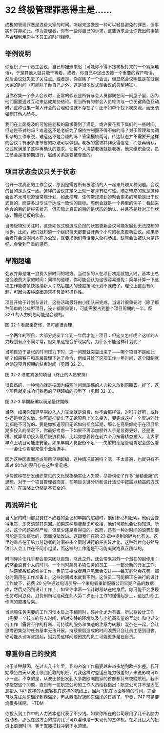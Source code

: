 # 32 终极管理罪恶得主是……

终极的管理罪恶是浪费大家的时间。听起来这像是一种可以轻易避免的罪恶，但事实却并非如此。作为管理者，你有一些你自己的诉求，这些诉求会让你做出的事情与合理利用你手下员工的时间相悖。

## 举例说明

你组织了一个员工会议，自己却姗姗来迟（可能你不得不接老板打来的一个紧急电话），于是其他人就只能干等着。或者，你自己中途出去接一个重要的客户电话，然后会议就失去了关注点。或者是，你召集了一个会议，但显然会议明显是在耽误大家的时间（可能除了你自己之外，这是很多仪式型会议的典型特征）。

当你召集一个多人会议时，正常的假设是所有与会人员都聚在同一间屋子里，因为他们需要通过互动来达成某些结论。但当所有的参会人员轮流与一位关键角色互动时，这种召集一帮人开会的合理假设就不存在了；还不如单个找下属交流，而无须强制其他人参与。

我们在上面提及的可能是老板的需求得到了满足，或许要花费下属们的一些时间。但这是不对的吗？难道这不是老板为了保持控制而不得不做的吗？对于管理和协调复杂的工作来说，难道这不是合理的吗？答案模棱两可。传达状态并不需要开这样的会议；有很多更节省的办法可以做到。老板的需求并非获得信息，而是再确认。仪式就满足了这种再确认的要求。让每个人清楚老板就是老板，他来组织会议，员工参会是按预期进行，层级关系是要被尊重的。

## 项目状态会议只关于状态

召开一次真正的工作会议，原因是需要所有被邀请的人一起来处理某种问题。会议的目的是达成一致。这样的会议在定义上就一定具有临时性。随之带来的就是这种会议不太可能遵循常规计划。如此推理，任何常规规划的聚会更多的可能是出于仪式目的，而要多过专注于达成一致性的目标。周例会就是一个典型的例子：看起来例会的目的是报告状态，但实际上真正的目的是状态的确认，并且不是针对工作状态，而是老板的状态。

当老板特别关注时，这些如仪式般造成负担的状态更新会议可能发展到无法控制的地步。比如，我们就知道一个组织每天都要召开两个小时的状态更新会议。如果参会者在会议期间木在办公室，就要求他们电话接入全程参加。缺席会议被认为是违纪，会受到严重的惩罚。

## 早期超编

会议并非是唯一浪费大家时间的地方。当过多的人在项目初期就加入时，基本上总是会浪费大家的时间：同样的道理，你可能会认为这很容易避免：简单计算一下这项工作能够多快接纳新人；然后加入的速度按照计划不就成了。理论上这没有问题，可因为各种原因通常不具备可操作性。

项目开始于计划与设计，这些活动最好由小团队来完成。当设计很重要时（除了那种简单的公式型项目，设计都很重要），可能需要占到整个项目周期的一半。图 32-1 的人力规划可能是合理的。

图 32-1 看起来奇怪，但可能很合理

一个两年的项目，大部分成员半年到一年后才能上项目：但这又怎样呢？这样的人力规划有点不同寻常，但如果这是合乎现实的，为什么不能这样计划呢？

当项目迫于紧张的时间压力下时，这一问题就突显出来了——哪个项目不是如此呢？如果客户和高层管理下达了命令，例如只给了这项工作一年时间，这个限制就会缩短项目预期的结束时间（见图 32-2）。

图 32-2 进度紧张的项目（终止的人员安排）

很自然的，一种倾向就是把因为缩短时间而压缩的人力投入放到前期去。好了，这个项目就变成咱们熟悉的早期超编的典型了（见图 32-3）。

图 32-3 早期超编以满足最终期限

当然，如果你知道早期投入人力完全就是浪费，你不会那样做，对吗？好吧，或许你还是会这么做。你可能推断出了无论项目上怎么投入，要完成这样一个冒进的计划都是不可能的。要是你知道项目无论如何都会延期，那么在高层倾向于在项目早期多投入的情况下，你最好考虑一下如果不再添加额外人手是显得更好，还是更糟。就算早期投入最后被浪费掉，比起你想着要在前六个月按需精益投入，让大家早点上项目可能更安全。如果早期人员配备不足——失望的高层管理肯定会这么看——会让你看起来像个业余选手。

因为这种因素而造成项目早期超编，这种情况普遍吗？嗯，不太普遍，也就只有不超过 90%的项目存在这种情况吧。

评价这种在研发组织常见的文化现象确实让人失望，尽管谈论了许多“至精至简”的思想，对于一个项目管理者而言，在项目关键分析和设计活动中按需以精益的方式加人，在策略上仍然是不安全的。

## 再说碎片化

当大家的时间都浪费在不必要的会议和早期的超编时，他们都心知肚明。他们会变得沮丧，却又清楚其原因。如果这种浪费至无可收拾，他们可能也会让你知道。所以，这个问题虽然严峻，但至少还是看得见的。然而，还有一种对时间的浪费却很可能是无法察觉的，因而没法改进。这跟我们在第 23 章中提到的碎片化有关。这里的重点在于脑力劳动者的时间被多个同时进行的任务碎片化，这种碎片化必然导致此人会工作在不同小组里，而这样的工作组是不可能凝聚成真正团队的。

时间碎片化几乎都会带来团队自毁，除此之外，还会带来另外一个潜在的副作用：必然会浪费个人的时间。一个同时兼具多项任务的员工——一部分新的开发工作、一些遗留系统的维护工作、售前支持或者用户见面会安排——每天必然会花费一部分时间用在工作准备上。这些时间根本就看不到。这位员工可能把正在进行的设计工作放下，花费 20 分钟通过电话引导一个来电者重新配置公司早期产品的数据库，然后又回到设计工作上。如果你拿着一个计时器站在他身后，你可能不会发现任何时间浪费。浪费悄悄地隐藏在此人第二次设计工作的缓慢起步上，这是打断工作流的直接后果。

当两项任务需要的工作习惯本质上不相同时，碎片化尤为有害。所以将设计工作（需要一个较长的导人时间、相对安静的环境以及与小组高质量的互动）和电话支持工作（需要不停的打断、可持续的服务和快速的注意力转移）混杂在一起，会让思考密集型的任务基本无法开展。持续重启造成的时间浪费只会让员工感到沮丧。你可能从没听谁提起，因为受这样问题困扰的员工可能更多是在自责。

## 尊重你自己的投资

出于某种原因，在过去几十年里，我的咨询工作需要越来越多地到欧洲出差。我开始乘坐白天从波士顿到伦敦的航班，对我这样时差适应能力很差的人来说影响可以小一点。不幸的是，从波士顿出发到大多数欧洲国家的首都都只有夜晚航班。我不停抱怨这个问题，直到有一位航空公司的工作人员给我指出：航空公司并不是太愿意投入 747 这样的大型客机在这样的航线上，因为飞机在地面等待的时间，完全可以完成从东海岸到西海岸，再从西海岸返回东海岸的日航了。毕竟，747 可是要烧很多钱啊。
-TDM

你投入到工作中的人力资本也代表了不少钱。如果你所在的公司雇用了几千名脑力劳动者，那么在这方面的投资几乎可以看作是一架现代的宽体机。在如此巨大的投资上浪费时间，等于直接把钱冲到下水道里。
